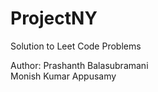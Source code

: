 # ProjectNY
Solution to Leet Code Problems

Author:
Prashanth Balasubramani <br />
Monish Kumar Appusamy
